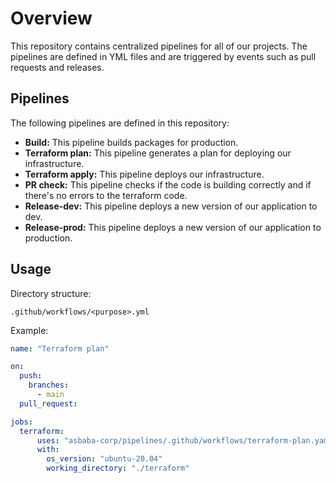 # Overview

This repository contains centralized pipelines for all of our projects. The pipelines are defined in YML files and are triggered by events such as pull requests and releases.

## Pipelines

The following pipelines are defined in this repository:

* **Build:** This pipeline builds packages for production.
* **Terraform plan:** This pipeline generates a plan for deploying our infrastructure.
* **Terraform apply:** This pipeline deploys our infrastructure.
* **PR check:** This pipeline checks if the code is building correctly and if there's no errors to the terraform code.
* **Release-dev:** This pipeline deploys a new version of our application to dev.
* **Release-prod:** This pipeline deploys a new version of our application to production.

## Usage
Directory structure:

`.github/workflows/<purpose>.yml`

Example:

```yaml
name: "Terraform plan"

on:
  push:
    branches:
      - main
  pull_request:

jobs:
  terraform:
      uses: "asbaba-corp/pipelines/.github/workflows/terraform-plan.yaml@main"
      with:
        os_version: "ubuntu-20.04"
        working_directory: "./terraform"
```
